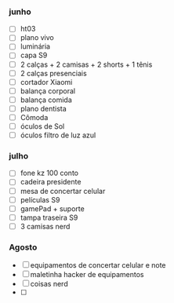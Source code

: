 ### **junho**
- [ ] ht03
- [ ] plano vivo
- [ ] luminária 
- [ ] capa S9
- [ ] 2 calças + 2 camisas + 2 shorts + 1 tênis
- [ ] 2 calças presenciais
- [ ] cortador Xiaomi
- [ ] balança corporal 
- [ ] balança comida 
- [ ] plano dentista 
- [ ] Cômoda
- [ ] óculos de Sol 
- [ ] óculos filtro de luz azul 
### julho 
- [ ] fone kz 100 conto
- [ ] cadeira presidente
- [ ] mesa de concertar celular 
- [ ] películas S9
- [ ] gamePad + suporte 
- [ ] tampa traseira S9
- [ ] 3 camisas nerd
### Agosto
- [ ] equipamentos de concertar celular e note
- [ ] maletinha hacker de equipamentos 
- [ ] coisas nerd
- [ ] 



